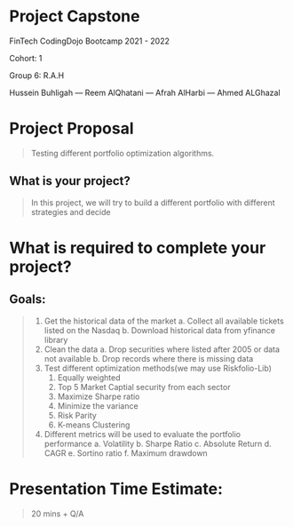 # Project Capstone 

FinTech CodingDojo Bootcamp 2021 - 2022

Cohort: 1 

Group 6: R.A.H

Hussein Buhligah — Reem AlQhatani — Afrah AlHarbi — Ahmed ALGhazal


# Project Proposal 

> Testing different portfolio optimization algorithms.


## What is your project?

> In this project, we will try to build a different portfolio with different strategies and decide   


# What is required to complete your project?


## Goals:
> 1. Get the historical data of the market
>   a. Collect all available tickets listed on the Nasdaq
>   b. Download historical data from yfinance library
> 2. Clean the data
>   a. Drop securities where listed after 2005 or data not available
>   b. Drop records where there is missing data
> 3. Test different optimization methods(we may use Riskfolio-Lib)
>     1. Equally weighted
>     2. Top 5 Market Captial security from each sector
>     3. Maximize Sharpe ratio
>     4. Minimize the variance
>     5. Risk Parity
>     6. K-means Clustering
> 4. Different metrics will be used to evaluate the portfolio performance
>   a. Volatility
>   b. Sharpe Ratio
>   c. Absolute Return
>   d. CAGR
>   e. Sortino ratio
>   f. Maximum drawdown


# Presentation Time Estimate:

> 20 mins + Q/A
